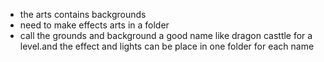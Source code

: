 - the arts contains backgrounds
- need to make effects arts in a folder
- call the grounds and background a good name like dragon casttle for a level.and the effect and lights can be place in one folder for each name
